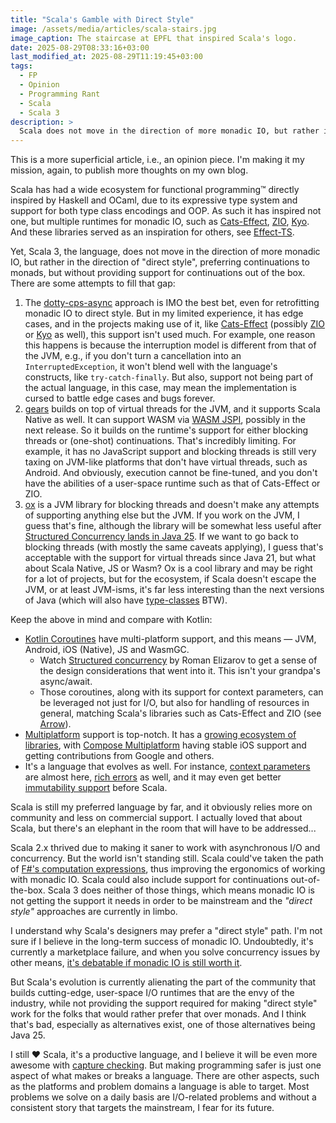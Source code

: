 ```yaml
---
title: "Scala's Gamble with Direct Style"
image: /assets/media/articles/scala-stairs.jpg
image_caption: The staircase at EPFL that inspired Scala's logo.
date: 2025-08-29T08:33:16+03:00
last_modified_at: 2025-08-29T11:19:45+03:00
tags:
  - FP
  - Opinion
  - Programming Rant
  - Scala
  - Scala 3
description: >
  Scala does not move in the direction of more monadic IO, but rather in the direction of "direct style", preferring continuations to monads, but without providing support for continuations out of the box.
---
```


<p class="info-bubble" markdown="1">
  This is a more superficial article, i.e., an opinion piece. I'm making it my mission, again, to publish more thoughts on my own blog.
</p>

Scala has had a wide ecosystem for functional programming™️ directly inspired by Haskell and OCaml, due to its expressive type system and support for both type class encodings and OOP. As such it has inspired not one, but multiple runtimes for monadic IO, such as [Cats-Effect](https://typelevel.org/cats-effect/), [ZIO](https://zio.dev/), [Kyo](https://getkyo.io/). And these libraries served as an inspiration for others, see [Effect-TS](https://effect.website/).

Yet, Scala 3, the language, does not move in the direction of more monadic IO, but rather in the direction of "direct style", preferring continuations to monads, but without providing support for continuations out of the box. There are some attempts to fill that gap:

1. The [dotty-cps-async](https://github.com/dotty-cps-async/dotty-cps-async) approach is IMO the best bet, even for retrofitting monadic IO to direct style. But in my limited experience, it has edge cases, and in the projects making use of it, like [Cats-Effect](https://github.com/typelevel/cats-effect-cps) (possibly [ZIO](https://zio.dev/zio-direct/) or [Kyo](https://getkyo.io/#/?id=direct-syntax) as well), this support isn't used much. For example, one reason this happens is because the interruption model is different from that of the JVM, e.g., if you don't turn a cancellation into an `InterruptedException`, it won't blend well with the language's constructs, like `try-catch-finally`. But also, support not being part of the actual language, in this case, may mean the implementation is cursed to battle edge cases and bugs forever.
2. [gears](https://github.com/lampepfl/gears/) builds on top of virtual threads for the JVM, and it supports Scala Native as well. It can support WASM via [WASM JSPI](https://v8.dev/blog/jspi), possibly in the next release. So it builds on the runtime's support for either blocking threads or (one-shot) continuations. That's incredibly limiting. For example, it has no JavaScript support and blocking threads is still very taxing on JVM-like platforms that don't have virtual threads, such as Android. And obviously, execution cannot be fine-tuned, and you don't have the abilities of a user-space runtime such as that of Cats-Effect or ZIO.
3. [ox](https://github.com/softwaremill/ox) is a JVM library for blocking threads and doesn't make any attempts of supporting anything else but the JVM. If you work on the JVM, I guess that's fine, although the library will be somewhat less useful after [Structured Concurrency lands in Java 25](https://rockthejvm.com/articles/structured-concurrency-jdk-25). If we want to go back to blocking threads (with mostly the same caveats applying), I guess that's acceptable with the support for virtual threads since Java 21, but what about Scala Native, JS or Wasm? Ox is a cool library and may be right for a lot of projects, but for the ecosystem, if Scala doesn't escape the JVM, or at least JVM-isms, it's far less interesting than the next versions of Java (which will also have [type-classes](https://www.youtube.com/watch?v=Gz7Or9C0TpM) BTW).

Keep the above in mind and compare with Kotlin:

- [Kotlin Coroutines](https://github.com/Kotlin/kotlinx.coroutines) have multi-platform support, and this means — JVM, Android, iOS (Native), JS and WasmGC.
  - Watch [Structured concurrency](https://www.youtube.com/watch?v=Mj5P47F6nJg) by Roman Elizarov to get a sense of the design considerations that went into it. This isn't your grandpa's async/await.
  - Those coroutines, along with its support for context parameters, can be leveraged not just for I/O, but also for handling of resources in general, matching Scala's libraries such as Cats-Effect and ZIO (see [Arrow](https://arrow-kt.io/learn/coroutines/resource-safety/)).
- [Multiplatform](https://www.jetbrains.com/kotlin-multiplatform/) support is top-notch. It has a [growing ecosystem of libraries](https://klibs.io/), with [Compose Multiplatform](https://www.jetbrains.com/compose-multiplatform/) having stable iOS support and getting contributions from Google and others.
- It's a language that evolves as well. For instance, [context parameters](https://github.com/Kotlin/KEEP/blob/context-parameters/proposals/context-parameters.md) are almost here, [rich errors](https://www.youtube.com/watch?v=IUrA3mDSWZQ) as well, and it may even get better [immutability support](https://www.youtube.com/watch?v=qpM3_ymNkP8) before Scala.

Scala is still my preferred language by far, and it obviously relies more on community and less on commercial support. I actually loved that about Scala, but there's an elephant in the room that will have to be addressed...

Scala 2.x thrived due to making it saner to work with asynchronous I/O and concurrency. But the world isn't standing still. Scala could've taken the path of [F#'s computation expressions](https://learn.microsoft.com/en-us/dotnet/fsharp/language-reference/computation-expressions), thus improving the ergonomics of working with monadic IO. Scala could also include support for continuations out-of-the-box. Scala 3 does neither of those things, which means monadic IO is not getting the support it needs in order to be mainstream and the *"direct style"* approaches are currently in limbo.

I understand why Scala's designers may prefer a "direct style" path. I'm not sure if I believe in the long-term success of monadic IO. Undoubtedly, it's currently a marketplace failure, and when you solve concurrency issues by other means, [it's debatable if monadic IO is still worth it](./2022-10-13-the-case-against-effect-systems-io-data-type.md).

But Scala's evolution is currently alienating the part of the community that builds cutting-edge, user-space I/O runtimes that are the envy of the industry, while not providing the support required for making "direct style" work for the folks that would rather prefer that over monads. And I think that's bad, especially as alternatives exist, one of those alternatives being Java 25.

I still ❤️ Scala, it's a productive language, and I believe it will be even more awesome with [capture checking](https://nrinaudo.github.io/articles/capture_checking.html). But making programming safer is just one aspect of what makes or breaks a language. There are other aspects, such as the platforms and problem domains a language is able to target. Most problems we solve on a daily basis are I/O-related problems and without a consistent story that targets the mainstream, I fear for its future.
